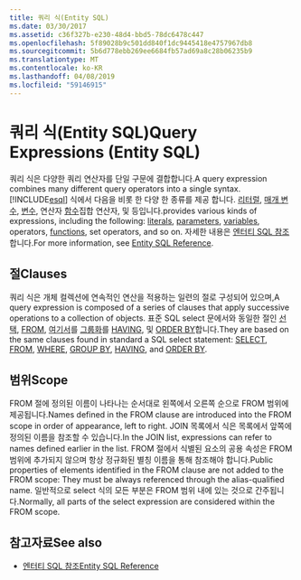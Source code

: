 ```yaml
---
title: 쿼리 식(Entity SQL)
ms.date: 03/30/2017
ms.assetid: c36f327b-e230-48d4-bbd5-78dc6478c447
ms.openlocfilehash: 5f89028b9c501dd840f1dc9445418e4757967db8
ms.sourcegitcommit: 5b6d778ebb269ee6684fb57ad69a8c28b06235b9
ms.translationtype: MT
ms.contentlocale: ko-KR
ms.lasthandoff: 04/08/2019
ms.locfileid: "59146915"
---
```

# <a name="query-expressions-entity-sql"></a><span data-ttu-id="c2b92-102">쿼리 식(Entity SQL)</span><span class="sxs-lookup"><span data-stu-id="c2b92-102">Query Expressions (Entity SQL)</span></span>
<span data-ttu-id="c2b92-103">쿼리 식은 다양한 쿼리 연산자를 단일 구문에 결합합니다.</span><span class="sxs-lookup"><span data-stu-id="c2b92-103">A query expression combines many different query operators into a single syntax.</span></span> [!INCLUDE[esql](../../../../../../includes/esql-md.md)] <span data-ttu-id="c2b92-104">식에서 다음을 비롯 한 다양 한 종류를 제공 합니다. [리터럴](../../../../../../docs/framework/data/adonet/ef/language-reference/literals-entity-sql.md), [매개 변수](../../../../../../docs/framework/data/adonet/ef/language-reference/parameters-entity-sql.md), [변수](../../../../../../docs/framework/data/adonet/ef/language-reference/variables-entity-sql.md), 연산자 [함수](../../../../../../docs/framework/data/adonet/ef/language-reference/functions-entity-sql.md)집합 연산자, 및 등입니다.</span><span class="sxs-lookup"><span data-stu-id="c2b92-104">provides various kinds of expressions, including the following: [literals](../../../../../../docs/framework/data/adonet/ef/language-reference/literals-entity-sql.md), [parameters](../../../../../../docs/framework/data/adonet/ef/language-reference/parameters-entity-sql.md), [variables](../../../../../../docs/framework/data/adonet/ef/language-reference/variables-entity-sql.md), operators, [functions](../../../../../../docs/framework/data/adonet/ef/language-reference/functions-entity-sql.md), set operators, and so on.</span></span> <span data-ttu-id="c2b92-105">자세한 내용은 [엔터티 SQL 참조](../../../../../../docs/framework/data/adonet/ef/language-reference/entity-sql-reference.md)합니다.</span><span class="sxs-lookup"><span data-stu-id="c2b92-105">For more information, see [Entity SQL Reference](../../../../../../docs/framework/data/adonet/ef/language-reference/entity-sql-reference.md).</span></span>  
  
## <a name="clauses"></a><span data-ttu-id="c2b92-106">절</span><span class="sxs-lookup"><span data-stu-id="c2b92-106">Clauses</span></span>  
 <span data-ttu-id="c2b92-107">쿼리 식은 개체 컬렉션에 연속적인 연산을 적용하는 일련의 절로 구성되어 있으며,</span><span class="sxs-lookup"><span data-stu-id="c2b92-107">A query expression is composed of a series of clauses that apply successive operations to a collection of objects.</span></span> <span data-ttu-id="c2b92-108">표준 SQL select 문에서와 동일한 절인 [선택](../../../../../../docs/framework/data/adonet/ef/language-reference/select-entity-sql.md), [FROM](../../../../../../docs/framework/data/adonet/ef/language-reference/from-entity-sql.md), [여기서](../../../../../../docs/framework/data/adonet/ef/language-reference/where-entity-sql.md)를 [그룹화](../../../../../../docs/framework/data/adonet/ef/language-reference/group-by-entity-sql.md)를 [HAVING](../../../../../../docs/framework/data/adonet/ef/language-reference/having-entity-sql.md), 및 [ORDER BY](../../../../../../docs/framework/data/adonet/ef/language-reference/order-by-entity-sql.md)합니다.</span><span class="sxs-lookup"><span data-stu-id="c2b92-108">They are based on the same clauses found in standard a SQL select statement: [SELECT](../../../../../../docs/framework/data/adonet/ef/language-reference/select-entity-sql.md), [FROM](../../../../../../docs/framework/data/adonet/ef/language-reference/from-entity-sql.md), [WHERE](../../../../../../docs/framework/data/adonet/ef/language-reference/where-entity-sql.md), [GROUP BY](../../../../../../docs/framework/data/adonet/ef/language-reference/group-by-entity-sql.md), [HAVING](../../../../../../docs/framework/data/adonet/ef/language-reference/having-entity-sql.md), and [ORDER BY](../../../../../../docs/framework/data/adonet/ef/language-reference/order-by-entity-sql.md).</span></span>  
  
## <a name="scope"></a><span data-ttu-id="c2b92-109">범위</span><span class="sxs-lookup"><span data-stu-id="c2b92-109">Scope</span></span>  
 <span data-ttu-id="c2b92-110">FROM 절에 정의된 이름이 나타나는 순서대로 왼쪽에서 오른쪽 순으로 FROM 범위에 제공됩니다.</span><span class="sxs-lookup"><span data-stu-id="c2b92-110">Names defined in the FROM clause are introduced into the FROM scope in order of appearance, left to right.</span></span> <span data-ttu-id="c2b92-111">JOIN 목록에서 식은 목록에서 앞쪽에 정의된 이름을 참조할 수 있습니다.</span><span class="sxs-lookup"><span data-stu-id="c2b92-111">In the JOIN list, expressions can refer to names defined earlier in the list.</span></span> <span data-ttu-id="c2b92-112">FROM 절에서 식별된 요소의 공용 속성은 FROM 범위에 추가되지 않으며 항상 정규화된 별칭 이름을 통해 참조해야 합니다.</span><span class="sxs-lookup"><span data-stu-id="c2b92-112">Public properties of elements identified in the FROM clause are not added to the FROM scope: They must be always referenced through the alias-qualified name.</span></span> <span data-ttu-id="c2b92-113">일반적으로 select 식의 모든 부분은 FROM 범위 내에 있는 것으로 간주됩니다.</span><span class="sxs-lookup"><span data-stu-id="c2b92-113">Normally, all parts of the select expression are considered within the FROM scope.</span></span>  
  
## <a name="see-also"></a><span data-ttu-id="c2b92-114">참고자료</span><span class="sxs-lookup"><span data-stu-id="c2b92-114">See also</span></span>

- [<span data-ttu-id="c2b92-115">엔터티 SQL 참조</span><span class="sxs-lookup"><span data-stu-id="c2b92-115">Entity SQL Reference</span></span>](../../../../../../docs/framework/data/adonet/ef/language-reference/entity-sql-reference.md)
